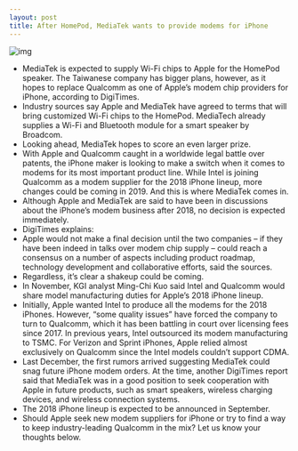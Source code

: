 ```yaml
---
layout: post
title: After HomePod, MediaTek wants to provide modems for iPhone
---
```

![img](http://media.idownloadblog.com/wp-content/uploads/2018/07/Mediatek.jpg)
* MediaTek is expected to supply Wi-Fi chips to Apple for the HomePod speaker. The Taiwanese company has bigger plans, however, as it hopes to replace Qualcomm as one of Apple’s modem chip providers for iPhone, according to DigiTimes. 
* Industry sources say Apple and MediaTek have agreed to terms that will bring customized Wi-Fi chips to the HomePod. MediaTech already supplies a Wi-Fi and Bluetooth module for a smart speaker by Broadcom.
* Looking ahead, MediaTek hopes to score an even larger prize.
* With Apple and Qualcomm caught in a worldwide legal battle over patents, the iPhone maker is looking to make a switch when it comes to modems for its most important product line. While Intel is joining Qualcomm as a modem supplier for the 2018 iPhone lineup, more changes could be coming in 2019. And this is where MediaTek comes in.
* Although Apple and MediaTek are said to have been in discussions about the iPhone’s modem business after 2018, no decision is expected immediately.
* DigiTimes explains:
* Apple would not make a final decision until the two companies – if they have been indeed in talks over modem chip supply – could reach a consensus on a number of aspects including product roadmap, technology development and collaborative efforts, said the sources.
* Regardless, it’s clear a shakeup could be coming.
* In November, KGI analyst Ming-Chi Kuo said Intel and Qualcomm would share model manufacturing duties for Apple’s 2018 iPhone lineup.
* Initially, Apple wanted Intel to produce all the modems for the 2018 iPhones. However, “some quality issues” have forced the company to turn to Qualcomm, which it has been battling in court over licensing fees since 2017. In previous years, Intel outsourced its modem manufacturing to TSMC. For Verizon and Sprint iPhones, Apple relied almost exclusively on Qualcomm since the Intel models couldn’t support CDMA.
* Last December, the first rumors arrived suggesting MediaTek could snag future iPhone modem orders. At the time, another DigiTimes report said that MediaTek was in a good position to seek cooperation with Apple in future products, such as smart speakers, wireless charging devices, and wireless connection systems.
* The 2018 iPhone lineup is expected to be announced in September.
* Should Apple seek new modem suppliers for iPhone or try to find a way to keep industry-leading Qualcomm in the mix? Let us know your thoughts below.

